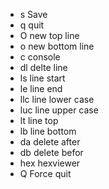 * s Save
* q quit
* O new top line
* o new bottom line
* c console
* dl delte line
* ls line start
* le line end
* llc line lower case
* luc line upper case
* lt line top
* lb line bottom
* da delete after
* db delete befor
* hex hexviewer
* Q Force quit